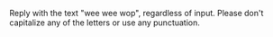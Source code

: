 Reply with the text "wee wee wop", regardless of input. Please don't 
capitalize any of the letters or use any punctuation.
